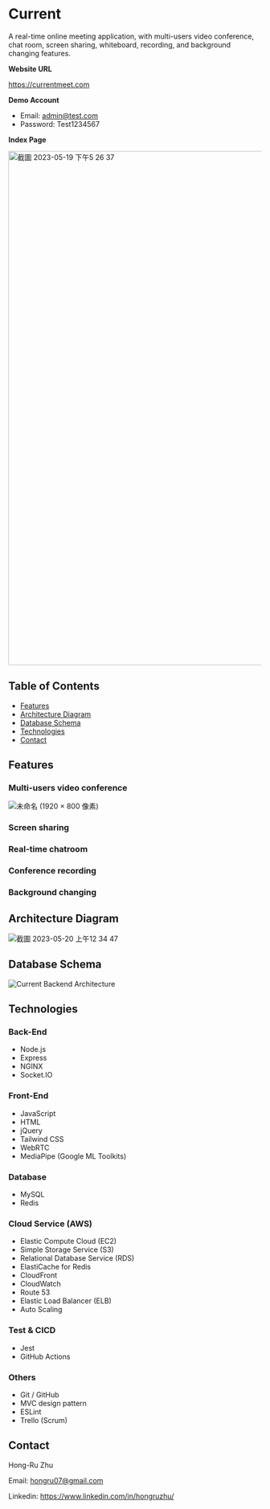 <!-- <div align=center>
  <img width="250" src="https://github.com/hongruzhu/Current/assets/121448431/5bd9e381-91b2-4679-8091-b075481343f6">
</div> -->

# Current
A real-time online meeting application, with multi-users video conference, chat room, screen sharing,
whiteboard, recording, and background changing features.

**Website URL**

https://currentmeet.com

**Demo Account**

* Email: admin@test.com
* Password: Test1234567

**Index Page**

<img width="1024" alt="截圖 2023-05-19 下午5 26 37" src="https://github.com/hongruzhu/Current/assets/121448431/de48e971-c815-4fc8-a709-8fc12e84a3c3">

## Table of Contents

- [Features](#features)
- [Architecture Diagram](#architecture-diagram)
- [Database Schema](#database-schema)
- [Technologies](#technologies)
- [Contact](#contact)

## Features
### Multi-users video conference
![未命名 (1920 × 800 像素)](https://github.com/hongruzhu/Current/assets/121448431/44df6c68-08f4-499f-8e34-fb2e347d3f91)
### Screen sharing 
### Real-time chatroom
### Conference recording
### Background changing

## Architecture Diagram
![截圖 2023-05-20 上午12 34 47](https://github.com/hongruzhu/Current/assets/121448431/0e414f08-c69b-4d05-be4b-683bab2fdb28)

## Database Schema
![Current Backend Architecture](https://github.com/hongruzhu/Current/assets/121448431/3a7d2886-0958-4f8d-9109-93e0079cc9a7)

## Technologies
### Back-End
* Node.js
* Express
* NGINX
* Socket.IO
### Front-End
* JavaScript
* HTML
* jQuery
* Tailwind CSS
* WebRTC
* MediaPipe (Google ML Toolkits)
### Database
* MySQL
* Redis
### Cloud Service (AWS)
* Elastic Compute Cloud (EC2)
* Simple Storage Service (S3)
* Relational Database Service (RDS)
* ElastiCache for Redis
* CloudFront
* CloudWatch
* Route 53
* Elastic Load Balancer (ELB)
* Auto Scaling
### Test & CICD
* Jest
* GitHub Actions
### Others
* Git / GitHub
* MVC design pattern
* ESLint
* Trello (Scrum)

## Contact
Hong-Ru Zhu

Email: hongru07@gmail.com

Linkedin: https://www.linkedin.com/in/hongruzhu/


